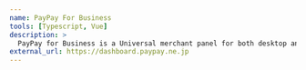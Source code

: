 ```yaml
---
name: PayPay For Business
tools: [Typescript, Vue]
description: >
  PayPay for Business is a Universal merchant panel for both desktop and mobile devices and I mainly concentrate on the O2O sector which generates the revenue and handles features such as subscriptions, coupon creation and many more.
external_url: https://dashboard.paypay.ne.jp
---
```

